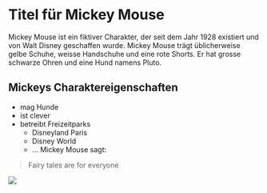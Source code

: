 # Titel für Mickey Mouse
Mickey Mouse ist ein fiktiver Charakter, der seit dem Jahr 1928 existiert und von Walt Disney geschaffen wurde. Mickey Mouse trägt üblicherweise gelbe Schuhe, weisse Handschuhe und eine rote Shorts. Er hat grosse schwarze Ohren und eine Hund namens Pluto.
## Mickeys Charaktereigenschaften
* mag Hunde
* ist clever
* betreibt Freizeitparks
  * Disneyland Paris
  * Disney World
  * ...
Mickey Mouse sagt:
> Fairy tales are for everyone

<img src="https://www.publicdomainpictures.net/pictures/160000/velka/mickey-mouse-1457901162I5o.jpg"/>